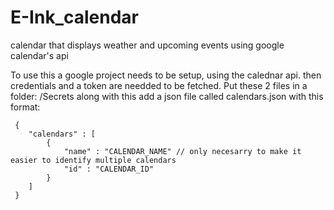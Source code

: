# E-Ink_calendar

calendar that displays weather and upcoming events using google calendar's api

To use this a google project needs to be setup, using the calednar api.
then credentials and a token are needded to be fetched.
Put these 2 files in a folder: /Secrets
along with this add a json file called calendars.json with this format:

```
 {
    "calendars" : [
        {
            "name" : "CALENDAR_NAME" // only necesarry to make it easier to identify multiple calendars
            "id" : "CALENDAR_ID"
        }
    ]
 }

```
